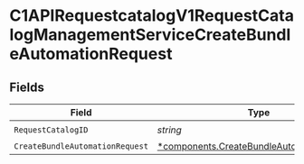 # C1APIRequestcatalogV1RequestCatalogManagementServiceCreateBundleAutomationRequest


## Fields

| Field                                                                                                 | Type                                                                                                  | Required                                                                                              | Description                                                                                           |
| ----------------------------------------------------------------------------------------------------- | ----------------------------------------------------------------------------------------------------- | ----------------------------------------------------------------------------------------------------- | ----------------------------------------------------------------------------------------------------- |
| `RequestCatalogID`                                                                                    | *string*                                                                                              | :heavy_check_mark:                                                                                    | N/A                                                                                                   |
| `CreateBundleAutomationRequest`                                                                       | [*components.CreateBundleAutomationRequest](../../models/components/createbundleautomationrequest.md) | :heavy_minus_sign:                                                                                    | N/A                                                                                                   |
